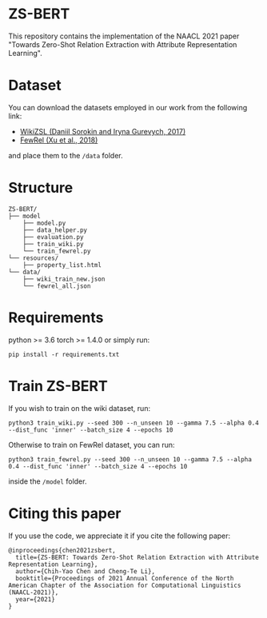 # ZS-BERT
This repository contains the implementation of the NAACL 2021 paper "Towards Zero-Shot Relation Extraction with Attribute Representation Learning".

# Dataset
You can download the datasets employed in our work from the following link:
- [WikiZSL (Daniil Sorokin and Iryna Gurevych, 2017)](https://drive.google.com/file/d/1Ju5ngSL9Bpb7K0br11ocyPWzDA8N5-9v/view?usp=sharing)
- [FewRel (Xu et al., 2018)](https://drive.google.com/file/d/1q_q1TA-c_xSCj0-CscWxmvvExr46ZcQS/view?usp=sharing)

and place them to the `/data` folder.

# Structure
```
ZS-BERT/
├── model
    ├── model.py
    ├── data_helper.py
    ├── evaluation.py
    ├── train_wiki.py
    └── train_fewrel.py
└── resources/
    ├── property_list.html
└── data/
    ├── wiki_train_new.json
    └── fewrel_all.json
```

# Requirements
python >= 3.6
torch >= 1.4.0
or simply run:
```
pip install -r requirements.txt
```

# Train ZS-BERT
If you wish to train on the wiki dataset, run:
```
python3 train_wiki.py --seed 300 --n_unseen 10 --gamma 7.5 --alpha 0.4 --dist_func 'inner' --batch_size 4 --epochs 10
```
Otherwise to train on FewRel dataset, you can run:
```
python3 train_fewrel.py --seed 300 --n_unseen 10 --gamma 7.5 --alpha 0.4 --dist_func 'inner' --batch_size 4 --epochs 10
```
inside the `/model` folder.

# Citing this paper
If you use the code, we appreciate it if you cite the following paper:

```
@inproceedings{chen2021zsbert,
  title={ZS-BERT: Towards Zero-Shot Relation Extraction with Attribute Representation Learning},
  author={Chih-Yao Chen and Cheng-Te Li},
  booktitle={Proceedings of 2021 Annual Conference of the North American Chapter of the Association for Computational Linguistics (NAACL-2021)},
  year={2021}
}
```
